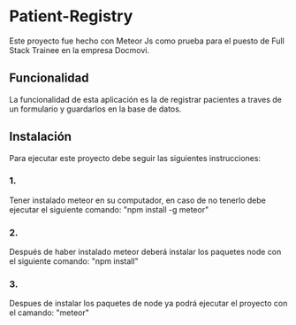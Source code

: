 # Patient-Registry
Este proyecto fue hecho con Meteor Js como prueba para el puesto de Full Stack Trainee 
en la empresa Docmovi.

## Funcionalidad
La funcionalidad de esta aplicación es la de registrar pacientes a traves de un formulario 
y guardarlos en la base de datos.

## Instalación
Para ejecutar este proyecto debe seguir las siguientes instrucciones:

### 1. 
Tener instalado meteor en su computador, en caso de no tenerlo debe ejecutar el siguiente comando:
"npm install -g meteor"

### 2.
Después de haber instalado meteor deberá instalar los paquetes node con el siguiente comando:
"npm install"

### 3. 
Despues de instalar los paquetes de node ya podrá ejecutar el proyecto con el camando:
"meteor"
